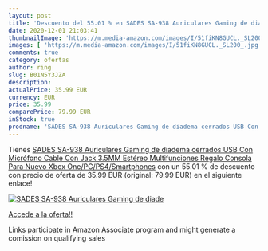 ```yaml
---
layout: post
title: 'Descuento del 55.01 % en SADES SA-938 Auriculares Gaming de diade'
date: 2020-12-01 21:03:41
thumbnailImage: 'https://m.media-amazon.com/images/I/51fiKN8GUCL._SL200_.jpg'
images: [ 'https://m.media-amazon.com/images/I/51fiKN8GUCL._SL200_.jpg' ]
comments: true
category: ofertas
author: ring
slug: B01N5Y3JZA
description:
actualPrice: 35.99 EUR
currency: EUR
price: 35.99
comparePrice: 79.99 EUR
inStock: true
prodname: 'SADES SA-938 Auriculares Gaming de diadema cerrados USB Con Micrófono Cable Con Jack 3.5MM Estéreo Multifunciones Regalo Consola Para Nuevo Xbox One/PC/PS4/Smartphones'
---
```


Tienes [SADES SA-938 Auriculares Gaming de diadema cerrados USB Con Micrófono Cable Con Jack 3.5MM Estéreo Multifunciones Regalo Consola Para Nuevo Xbox One/PC/PS4/Smartphones](https://www.amazon.es/dp/B01N5Y3JZA/?tag=tolees-21) con un 55.01 % de descuento con precio de oferta de 35.99 EUR (original: 79.99 EUR) en el siguiente enlace!

[![SADES SA-938 Auriculares Gaming de diade](https://m.media-amazon.com/images/I/51fiKN8GUCL._SL200_.jpg)](https://www.amazon.es/dp/B01N5Y3JZA/?tag=tolees-21)

[Accede a la oferta!!](https://www.amazon.es/dp/B01N5Y3JZA/?tag=tolees-21)

Links participate in Amazon Associate program and might generate a comission on qualifying sales


